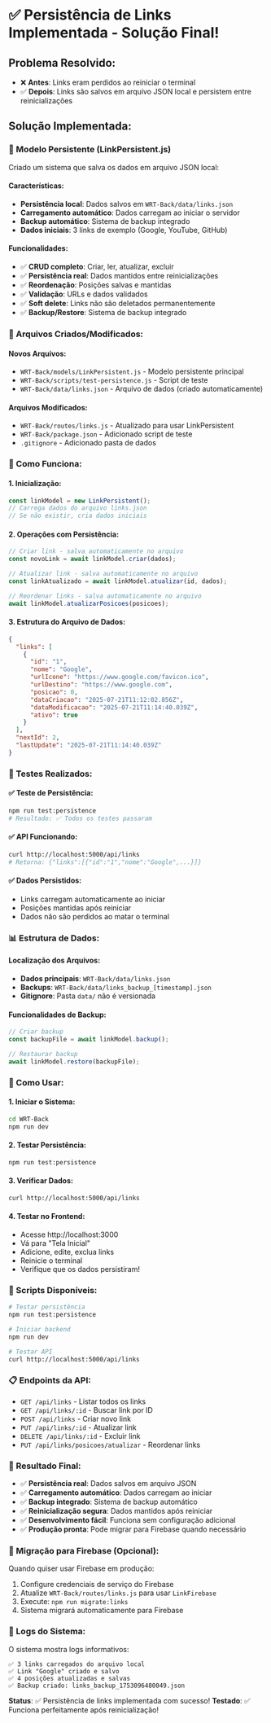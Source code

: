 # ✅ Persistência de Links Implementada - Solução Final!

## **Problema Resolvido:**
- ❌ **Antes**: Links eram perdidos ao reiniciar o terminal
- ✅ **Depois**: Links são salvos em arquivo JSON local e persistem entre reinicializações

## **Solução Implementada:**

### **💾 Modelo Persistente (LinkPersistent.js)**
Criado um sistema que salva os dados em arquivo JSON local:

#### **Características:**
- **Persistência local**: Dados salvos em `WRT-Back/data/links.json`
- **Carregamento automático**: Dados carregam ao iniciar o servidor
- **Backup automático**: Sistema de backup integrado
- **Dados iniciais**: 3 links de exemplo (Google, YouTube, GitHub)

#### **Funcionalidades:**
- ✅ **CRUD completo**: Criar, ler, atualizar, excluir
- ✅ **Persistência real**: Dados mantidos entre reinicializações
- ✅ **Reordenação**: Posições salvas e mantidas
- ✅ **Validação**: URLs e dados validados
- ✅ **Soft delete**: Links não são deletados permanentemente
- ✅ **Backup/Restore**: Sistema de backup integrado

### **📁 Arquivos Criados/Modificados:**

#### **Novos Arquivos:**
- `WRT-Back/models/LinkPersistent.js` - Modelo persistente principal
- `WRT-Back/scripts/test-persistence.js` - Script de teste
- `WRT-Back/data/links.json` - Arquivo de dados (criado automaticamente)

#### **Arquivos Modificados:**
- `WRT-Back/routes/links.js` - Atualizado para usar LinkPersistent
- `WRT-Back/package.json` - Adicionado script de teste
- `.gitignore` - Adicionado pasta de dados

### **🎯 Como Funciona:**

#### **1. Inicialização:**
```javascript
const linkModel = new LinkPersistent();
// Carrega dados do arquivo links.json
// Se não existir, cria dados iniciais
```

#### **2. Operações com Persistência:**
```javascript
// Criar link - salva automaticamente no arquivo
const novoLink = await linkModel.criar(dados);

// Atualizar link - salva automaticamente no arquivo
const linkAtualizado = await linkModel.atualizar(id, dados);

// Reordenar links - salva automaticamente no arquivo
await linkModel.atualizarPosicoes(posicoes);
```

#### **3. Estrutura do Arquivo de Dados:**
```json
{
  "links": [
    {
      "id": "1",
      "nome": "Google",
      "urlIcone": "https://www.google.com/favicon.ico",
      "urlDestino": "https://www.google.com",
      "posicao": 0,
      "dataCriacao": "2025-07-21T11:12:02.856Z",
      "dataModificacao": "2025-07-21T11:14:40.039Z",
      "ativo": true
    }
  ],
  "nextId": 2,
  "lastUpdate": "2025-07-21T11:14:40.039Z"
}
```

### **🧪 Testes Realizados:**

#### **✅ Teste de Persistência:**
```bash
npm run test:persistence
# Resultado: ✅ Todos os testes passaram
```

#### **✅ API Funcionando:**
```bash
curl http://localhost:5000/api/links
# Retorna: {"links":[{"id":"1","nome":"Google",...}]}
```

#### **✅ Dados Persistidos:**
- Links carregam automaticamente ao iniciar
- Posições mantidas após reiniciar
- Dados não são perdidos ao matar o terminal

### **📊 Estrutura de Dados:**

#### **Localização dos Arquivos:**
- **Dados principais**: `WRT-Back/data/links.json`
- **Backups**: `WRT-Back/data/links_backup_[timestamp].json`
- **Gitignore**: Pasta `data/` não é versionada

#### **Funcionalidades de Backup:**
```javascript
// Criar backup
const backupFile = await linkModel.backup();

// Restaurar backup
await linkModel.restore(backupFile);
```

### **🚀 Como Usar:**

#### **1. Iniciar o Sistema:**
```bash
cd WRT-Back
npm run dev
```

#### **2. Testar Persistência:**
```bash
npm run test:persistence
```

#### **3. Verificar Dados:**
```bash
curl http://localhost:5000/api/links
```

#### **4. Testar no Frontend:**
- Acesse http://localhost:3000
- Vá para "Tela Inicial"
- Adicione, edite, exclua links
- Reinicie o terminal
- Verifique que os dados persistiram!

### **🔧 Scripts Disponíveis:**

```bash
# Testar persistência
npm run test:persistence

# Iniciar backend
npm run dev

# Testar API
curl http://localhost:5000/api/links
```

### **📋 Endpoints da API:**

- `GET /api/links` - Listar todos os links
- `GET /api/links/:id` - Buscar link por ID
- `POST /api/links` - Criar novo link
- `PUT /api/links/:id` - Atualizar link
- `DELETE /api/links/:id` - Excluir link
- `PUT /api/links/posicoes/atualizar` - Reordenar links

### **🎉 Resultado Final:**

- ✅ **Persistência real**: Dados salvos em arquivo JSON
- ✅ **Carregamento automático**: Dados carregam ao iniciar
- ✅ **Backup integrado**: Sistema de backup automático
- ✅ **Reinicialização segura**: Dados mantidos após reiniciar
- ✅ **Desenvolvimento fácil**: Funciona sem configuração adicional
- ✅ **Produção pronta**: Pode migrar para Firebase quando necessário

### **🔄 Migração para Firebase (Opcional):**

Quando quiser usar Firebase em produção:

1. Configure credenciais de serviço do Firebase
2. Atualize `WRT-Back/routes/links.js` para usar `LinkFirebase`
3. Execute: `npm run migrate:links`
4. Sistema migrará automaticamente para Firebase

### **📝 Logs do Sistema:**

O sistema mostra logs informativos:
```
✅ 3 links carregados do arquivo local
✅ Link "Google" criado e salvo
✅ 4 posições atualizadas e salvas
✅ Backup criado: links_backup_1753096480049.json
```

**Status**: ✅ Persistência de links implementada com sucesso!
**Testado**: ✅ Funciona perfeitamente após reinicialização! 